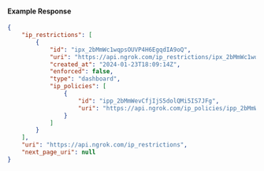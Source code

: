 <!-- Code generated for API Clients. DO NOT EDIT. -->

#### Example Response

```json
{
	"ip_restrictions": [
		{
			"id": "ipx_2bMmWc1wqpsOUVP4H6EgqdIA9oQ",
			"uri": "https://api.ngrok.com/ip_restrictions/ipx_2bMmWc1wqpsOUVP4H6EgqdIA9oQ",
			"created_at": "2024-01-23T18:09:14Z",
			"enforced": false,
			"type": "dashboard",
			"ip_policies": [
				{
					"id": "ipp_2bMmWevCfjIjS5dolQMi5IS7JFg",
					"uri": "https://api.ngrok.com/ip_policies/ipp_2bMmWevCfjIjS5dolQMi5IS7JFg"
				}
			]
		}
	],
	"uri": "https://api.ngrok.com/ip_restrictions",
	"next_page_uri": null
}
```
